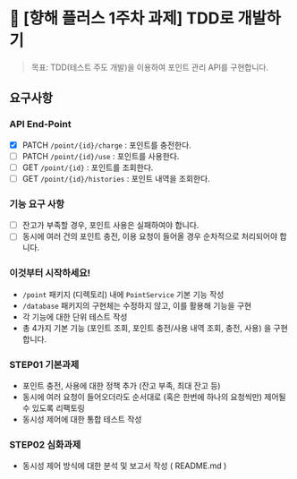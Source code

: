 # 🌱 [향해 플러스 1주차 과제] TDD로 개발하기
> 목표: TDD(테스트 주도 개발)을 이용하여 포인트 관리 API를 구현합니다.

## 요구사항
### API End-Point
- [x] PATCH  `/point/{id}/charge` : 포인트를 충전한다.   
- [ ] PATCH `/point/{id}/use` : 포인트를 사용한다.   
- [ ] GET `/point/{id}` : 포인트를 조회한다.   
- [ ] GET `/point/{id}/histories` : 포인트 내역을 조회한다.

### 기능 요구 사항
- [ ] 잔고가 부족할 경우, 포인트 사용은 실패하여야 합니다.
- [ ] 동시에 여러 건의 포인트 충전, 이용 요청이 들어올 경우 순차적으로 처리되어야 합니다.

### 이것부터 시작하세요!
- `/point` 패키지 (디렉토리) 내에 `PointService` 기본 기능 작성
- `/database` 패키지의 구현체는 수정하지 않고, 이를 활용해 기능을 구현
- 각 기능에 대한 단위 테스트 작성
- 총 4가지 기본 기능 (포인트 조회, 포인트 충전/사용 내역 조회, 충전, 사용) 을 구현합니다.

### STEP01 기본과제
- 포인트 충전, 사용에 대한 정책 추가 (잔고 부족, 최대 잔고 등)
- 동시에 여러 요청이 들어오더라도 순서대로 (혹은 한번에 하나의 요청씩만) 제어될 수 있도록 리팩토링
- 동시성 제어에 대한 통합 테스트 작성

### STEP02 심화과제
- 동시성 제어 방식에 대한 분석 및 보고서 작성 ( README.md )


